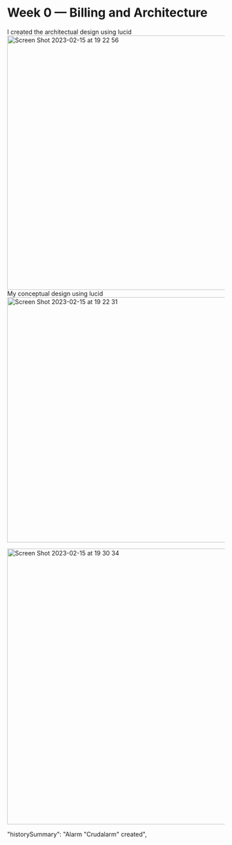 # Week 0 — Billing and Architecture
I created the architectual design using lucid
<img width="589" alt="Screen Shot 2023-02-15 at 19 22 56" src="https://user-images.githubusercontent.com/116604457/219131671-86e772dd-645d-4dd2-a877-8734f6aaafab.png">
My conceptual design using lucid
<img width="568" alt="Screen Shot 2023-02-15 at 19 22 31" src="https://user-images.githubusercontent.com/116604457/219131794-99280740-e86b-41b2-8543-77023cc60632.png">


<img width="639" alt="Screen Shot 2023-02-15 at 19 30 34" src="https://user-images.githubusercontent.com/116604457/219133094-eb2e4eca-d45c-4001-8337-4dee99aca67d.png">

  "historySummary": "Alarm \"Crudalarm\" created",
